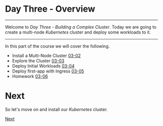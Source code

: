 # Day Three - Overview

---

Welcome to _Day Three - Building a Complex Cluster_.  Today we are going to create a multi-node _Kubernetes_ cluster and deploy some workloads to it.

---

In this part of the course we will cover the following.

* Install a Multi-Node Cluster [03-02](03-02.md)
* Explore the Cluster [03-03](03-03.md)
* Deploy Initial Workloads [03-04](03-04.md)
* Deploy first-app with Ingress [03-05](03-05.md)
* Homework [03-06](03-06.md)


# Next

So let's move on and install our _Kubernetes_ cluster.

[Next](03-02.md)